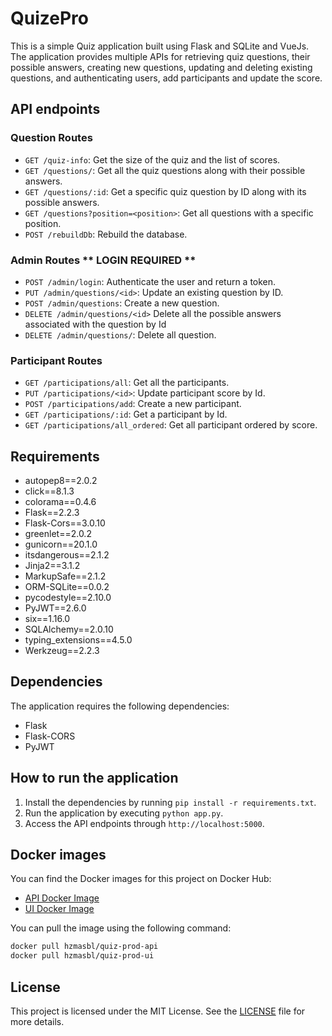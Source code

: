 # QuizePro

This is a simple Quiz application built using Flask and SQLite and VueJs. The application provides multiple APIs for retrieving quiz questions, their possible answers, creating new questions, updating and deleting existing questions, and authenticating users, add participants and update the score.
## API endpoints

### Question Routes

- `GET /quiz-info`: Get the size of the quiz and the list of scores.
- `GET /questions/`: Get all the quiz questions along with their possible answers.
- `GET /questions/:id`: Get a specific quiz question by ID along with its possible answers.
- `GET /questions?position=<position>`: Get all questions with a specific position.
- `POST /rebuildDb`: Rebuild the database.

### Admin Routes ** LOGIN REQUIRED **

- `POST /admin/login`: Authenticate the user and return a token.
- `PUT /admin/questions/<id>`: Update an existing question by ID.
- `POST /admin/questions`: Create a new question.
- `DELETE /admin/questions/<id>` Delete all the possible answers associated with the question by Id 
- `DELETE /admin/questions/`: Delete all question.

### Participant Routes

- `GET /participations/all`: Get all the participants.
- `PUT /participations/<id>`: Update participant score by Id.
- `POST /participations/add`: Create a new participant.
- `GET /participations/:id`: Get a participant by Id.
- `GET /participations/all_ordered`: Get all participant ordered by score.

## Requirements

- autopep8==2.0.2
- click==8.1.3
- colorama==0.4.6
- Flask==2.2.3
- Flask-Cors==3.0.10
- greenlet==2.0.2
- gunicorn==20.1.0
- itsdangerous==2.1.2
- Jinja2==3.1.2
- MarkupSafe==2.1.2
- ORM-SQLite==0.0.2
- pycodestyle==2.10.0
- PyJWT==2.6.0
- six==1.16.0
- SQLAlchemy==2.0.10
- typing_extensions==4.5.0
- Werkzeug==2.2.3


## Dependencies

The application requires the following dependencies:

- Flask
- Flask-CORS
- PyJWT

## How to run the application

1. Install the dependencies by running `pip install -r requirements.txt`.
2. Run the application by executing `python app.py`.
3. Access the API endpoints through `http://localhost:5000`.

## Docker images

You can find the Docker images for this project on Docker Hub:

- [API Docker Image](https://hub.docker.com/r/hzmasbl/quiz-prod-api)
- [UI Docker Image](https://hub.docker.com/r/hzmasbl/quiz-prod-ui)

You can pull the image using the following command:

```bash
docker pull hzmasbl/quiz-prod-api
docker pull hzmasbl/quiz-prod-ui
```

## License

This project is licensed under the MIT License. See the [LICENSE](LICENSE) file for more details.

